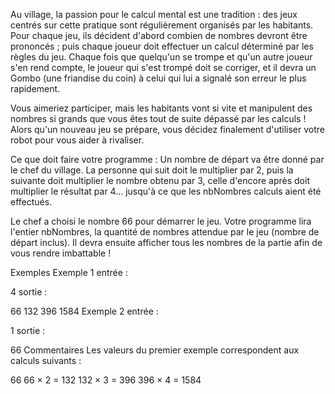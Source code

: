 Au village, la passion pour le calcul mental est une tradition : des jeux centrés sur cette pratique sont régulièrement organisés par les habitants. Pour chaque jeu, ils décident d'abord combien de nombres devront être prononcés ; puis chaque joueur doit effectuer un calcul déterminé par les règles du jeu. Chaque fois que quelqu'un se trompe et qu'un autre joueur s'en rend compte, le joueur qui s'est trompé doit se corriger, et il devra un Gombo (une friandise du coin) à celui qui lui a signalé son erreur le plus rapidement.

Vous aimeriez participer, mais les habitants vont si vite et manipulent des nombres si grands que vous êtes tout de suite dépassé par les calculs ! Alors qu'un nouveau jeu se prépare, vous décidez finalement d'utiliser votre robot pour vous aider à rivaliser.

Ce que doit faire votre programme :
Un nombre de départ va être donné par le chef du village. La personne qui suit doit le multiplier par 2, puis la suivante doit multiplier le nombre obtenu par 3, celle d'encore après doit multiplier le résultat par 4… jusqu'à ce que les nbNombres calculs aient été effectués.

Le chef a choisi le nombre 66 pour démarrer le jeu. Votre programme lira l'entier nbNombres, la quantité de nombres attendue par le jeu (nombre de départ inclus). Il devra ensuite afficher tous les nombres de la partie afin de vous rendre imbattable !

Exemples
Exemple 1
entrée :

4
sortie :

66
132
396
1584
Exemple 2
entrée :

1
sortie :

66
Commentaires
Les valeurs du premier exemple correspondent aux calculs suivants :

66
66 × 2 = 132
132 × 3 = 396
396 × 4 = 1584